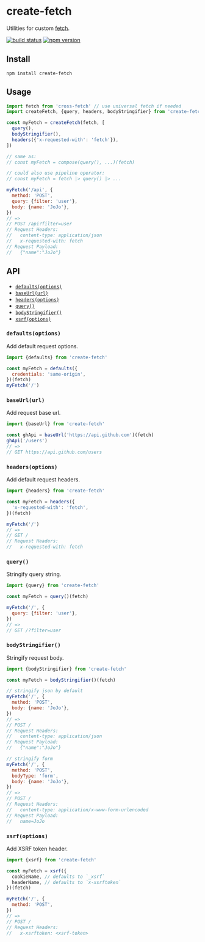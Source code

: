 # create-fetch

Utilities for custom [fetch](https://developer.mozilla.org/en-US/docs/Web/API/Fetch_API/Using_Fetch).

[![build status](https://img.shields.io/travis/ambar/create-fetch/master.svg?style=flat-square)](https://travis-ci.org/ambar/create-fetch)
[![npm version](https://img.shields.io/npm/v/create-fetch.svg?style=flat-square)](https://www.npmjs.com/package/create-fetch)

## Install

```console
npm install create-fetch
```

## Usage

```js
import fetch from 'cross-fetch' // use universal fetch if needed
import createFetch, {query, headers, bodyStringifier} from 'create-fetch'

const myFetch = createFetch(fetch, [
  query(),
  bodyStringifier(),
  headers({'x-requested-with': 'fetch'}),
])

// same as:
// const myFetch = compose(query(), ...)(fetch)

// could also use pipeline operator:
// const myFetch = fetch |> query() |> ...

myFetch('/api', {
  method: 'POST',
  query: {filter: 'user'},
  body: {name: 'JoJo'},
})
// =>
// POST /api?filter=user
// Request Headers:
//   content-type: application/json
//   x-requested-with: fetch
// Request Payload:
//   {"name":"JoJo"}
```

## API

- [`defaults(options)`](#defaults)
- [`baseUrl(url)`](#baseUrl)
- [`headers(options)`](#headers)
- [`query()`](#query)
- [`bodyStringifier()`](#bodyStringifier)
- [`xsrf(options)`](#xsrf)

### <a name='defaults'></a>`defaults(options)`

Add default request options.

```js
import {defaults} from 'create-fetch'

const myFetch = defaults({
  credentials: 'same-origin',
})(fetch)
myFetch('/')
```

### <a name='baseUrl'></a>`baseUrl(url)`

Add request base url.

```js
import {baseUrl} from 'create-fetch'

const ghApi = baseUrl('https://api.github.com')(fetch)
ghApi('/users')
// =>
// GET https://api.github.com/users
```

### <a name='headers'></a>`headers(options)`

Add default request headers.

```js
import {headers} from 'create-fetch'

const myFetch = headers({
  'x-requested-with': 'fetch',
})(fetch)

myFetch('/')
// =>
// GET /
// Request Headers:
//   x-requested-with: fetch
```

### <a name='query'></a>`query()`

Stringify query string.

```js
import {query} from 'create-fetch'

const myFetch = query()(fetch)

myFetch('/', {
  query: {filter: 'user'},
})
// =>
// GET /?filter=user
```

### <a name='bodyStringifier'></a>`bodyStringifier()`

Stringify request body.

```js
import {bodyStringifier} from 'create-fetch'

const myFetch = bodyStringifier()(fetch)

// stringify json by default
myFetch('/', {
  method: 'POST',
  body: {name: 'JoJo'},
})
// =>
// POST /
// Request Headers:
//   content-type: application/json
// Request Payload:
//   {"name":"JoJo"}

// stringify form
myFetch('/', {
  method: 'POST',
  bodyType: 'form',
  body: {name: 'JoJo'},
})
// =>
// POST /
// Request Headers:
//   content-type: application/x-www-form-urlencoded
// Request Payload:
//   name=JoJo
```

### <a name='xsrf'></a>`xsrf(options)`

Add XSRF token header.

```js
import {xsrf} from 'create-fetch'

const myFetch = xsrf({
  cookieName, // defaults to `_xsrf`
  headerName, // defaults to `x-xsrftoken`
})(fetch)

myFetch('/', {
  method: 'POST',
})
// =>
// POST /
// Request Headers:
//   x-xsrftoken: <xsrf-token>
```
